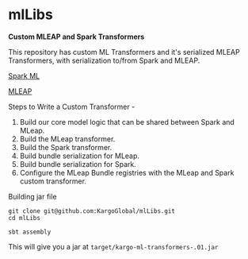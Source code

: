 # mlLibs

**Custom MLEAP and Spark Transformers**

This repository has custom ML Transformers and it's serialized MLEAP Transformers, with serialization to/from Spark and MLEAP.

[Spark ML](https://spark.apache.org/docs/latest/ml-guide.html)

[MLEAP](https://github.com/combust/mleap)

Steps to Write a Custom Transformer -
1. Build our core model logic that can be shared between Spark and MLeap.
2. Build the MLeap transformer.
3. Build the Spark transformer.
4. Build bundle serialization for MLeap.
5. Build bundle serialization for Spark.
6. Configure the MLeap Bundle registries with the MLeap and Spark custom transformer.

Building jar file

```
git clone git@github.com:KargoGlobal/mlLibs.git
cd mlLibs
```

```sbtshell
sbt assembly 
```
This will give you a jar at `target/kargo-ml-transformers-.01.jar`

